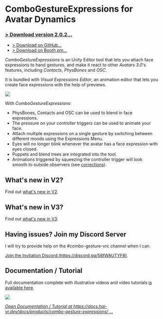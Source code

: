 # ComboGestureExpressions for Avatar Dynamics

### [> Download version 2.0.2...](https://github.com/hai-vr/combo-gesture-expressions-av3/releases/tag/V2.0.2)
- [> Download on GitHub...](https://github.com/hai-vr/combo-gesture-expressions-av3/releases/tag/V2.0.2)
- [> Download on Booth.pm...](https://hai-vr.booth.pm/items/2219616)

*ComboGestureExpressions* is an Unity Editor tool that lets you attach face expressions to hand gestures, and make it react to other *Avatars 3.0*'s features, including *Contacts*, *PhysBones* and *OSC*.

It is bundled with *Visual Expressions Editor*, an animation editor that lets you create face expressions with the help of previews.

![](https://github.com/hai-vr/combo-gesture-expressions-av3/raw/z-res-pictures/Documentation/illustration-2.gif)


With *ComboGestureExpressions*:

- PhysBones, Contacts and OSC can be used to blend in face expressions.
- The pressure on your controller triggers can be used to animate your face.
- Attach multiple expressions on a single gesture by switching between different moods using the Expressions Menu.
- Eyes will no longer blink whenever the avatar has a face expression with eyes closed.
- Puppets and blend trees are integrated into the tool.
- Animations triggered by squeezing the controller trigger will look smooth to outside observers (see [corrections](https://docs.hai-vr.dev/docs/products/combo-gesture-expressions/additional-pages/corrections)).

## What's new in V2?

Find out [what's new in V2](https://docs.hai-vr.dev/docs/products/combo-gesture-expressions/v2.0-whats-new).

## What's new in V3?

Find out [what's new in V3](https://docs.hai-vr.dev/docs/products/combo-gesture-expressions/v3.0-vcc).

## Having issues? Join my Discord Server

I will try to provide help on the #combo-gesture-vrc channel when I can.

[Join the Invitation Discord (https://discord.gg/58fWAUTYF8)](https://discord.gg/58fWAUTYF8).

## Documentation / Tutorial

Full documentation complete with illustrative videos and video tutorials [is available here](https://docs.hai-vr.dev/docs/products/combo-gesture-expressions/).

[![](https://github.com/hai-vr/combo-gesture-expressions-av3/raw/z-res-pictures/Documentation/documentation.png)](https://docs.hai-vr.dev/docs/products/combo-gesture-expressions/)

*[Open Documentation / Tutorial at https://docs.hai-vr.dev/docs/products/combo-gesture-expressions/ ...](https://docs.hai-vr.dev/docs/products/combo-gesture-expressions/)*
